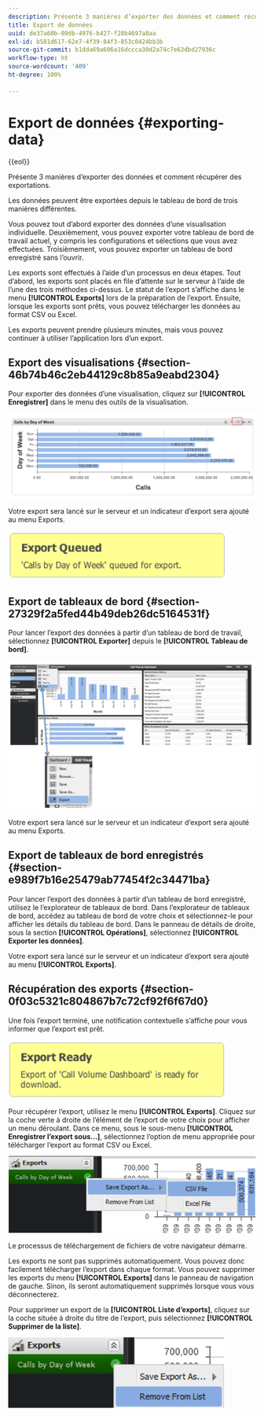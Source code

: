 ```yaml
---
description: Présente 3 manières d’exporter des données et comment récupérer des exportations.
title: Export de données
uuid: de37a60b-09db-4976-b427-f28b4697a8aa
exl-id: b581d617-62e7-4f39-84f3-853c0424bb3b
source-git-commit: b1dda69a606a16dccca30d2a74c7e63dbd27936c
workflow-type: ht
source-wordcount: '409'
ht-degree: 100%

---
```


# Export de données {#exporting-data}

{{eol}}

Présente 3 manières d’exporter des données et comment récupérer des exportations.

Les données peuvent être exportées depuis le tableau de bord de trois manières différentes.

Vous pouvez tout d’abord exporter des données d’une visualisation individuelle. Deuxièmement, vous pouvez exporter votre tableau de bord de travail actuel, y compris les configurations et sélections que vous avez effectuées. Troisièmement, vous pouvez exporter un tableau de bord enregistré sans l’ouvrir.

Les exports sont effectués à l’aide d’un processus en deux étapes. Tout d’abord, les exports sont placés en file d’attente sur le serveur à l’aide de l’une des trois méthodes ci-dessus. Le statut de l’export s’affiche dans le menu **[!UICONTROL Exports]** lors de la préparation de l’export. Ensuite, lorsque les exports sont prêts, vous pouvez télécharger les données au format CSV ou Excel.

Les exports peuvent prendre plusieurs minutes, mais vous pouvez continuer à utiliser l’application lors d’un export.

## Export des visualisations {#section-46b74b46c2eb44129c8b85a9eabd2304}

Pour exporter des données d’une visualisation, cliquez sur **[!UICONTROL Enregistrer]** dans le menu des outils de la visualisation.

![](assets/export_visual.png)

Votre export sera lancé sur le serveur et un indicateur d’export sera ajouté au menu Exports.

![](assets/export_queued.png)

## Export de tableaux de bord {#section-27329f2a5fed44b49deb26dc5164531f}

Pour lancer l’export des données à partir d’un tableau de bord de travail, sélectionnez **[!UICONTROL Exporter]** depuis le **[!UICONTROL Tableau de bord]**.

![](assets/export_dashboard.png)

Votre export sera lancé sur le serveur et un indicateur d’export sera ajouté au menu Exports.

## Export de tableaux de bord enregistrés {#section-e989f7b16e25479ab77454f2c34471ba}

Pour lancer l’export des données à partir d’un tableau de bord enregistré, utilisez le l’explorateur de tableaux de bord. Dans l’explorateur de tableaux de bord, accédez au tableau de bord de votre choix et sélectionnez-le pour afficher les détails du tableau de bord. Dans le panneau de détails de droite, sous la section **[!UICONTROL Opérations]**, sélectionnez **[!UICONTROL Exporter les données]**.

Votre export sera lancé sur le serveur et un indicateur d’export sera ajouté au menu **[!UICONTROL Exports]**.


## Récupération des exports {#section-0f03c5321c804867b7c72cf92f6f67d0}

Une fois l’export terminé, une notification contextuelle s’affiche pour vous informer que l’export est prêt.

![](assets/export_ready.png)

Pour récupérer l’export, utilisez le menu **[!UICONTROL Exports]**. Cliquez sur la coche verte à droite de l’élément de l’export de votre choix pour afficher un menu déroulant. Dans ce menu, sous le sous-menu **[!UICONTROL Enregistrer l’export sous…]**, sélectionnez l’option de menu appropriée pour télécharger l’export au format CSV ou Excel.

![](assets/export_save_as.png)

Le processus de téléchargement de fichiers de votre navigateur démarre.

Les exports ne sont pas supprimés automatiquement. Vous pouvez donc facilement télécharger l’export dans chaque format. Vous pouvez supprimer les exports du menu **[!UICONTROL Exports]** dans le panneau de navigation de gauche. Sinon, ils seront automatiquement supprimés lorsque vous vous déconnecterez.

Pour supprimer un export de la **[!UICONTROL Liste d’exports]**, cliquez sur la coche située à droite du titre de l’export, puis sélectionnez **[!UICONTROL Supprimer de la liste]**.

![](assets/export_remove_from_list.png)
